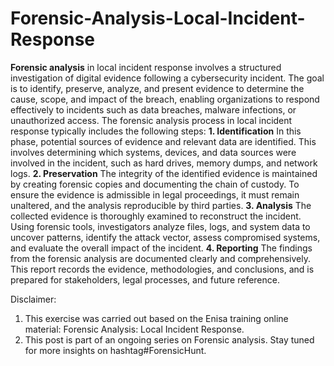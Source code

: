 # Forensic-Analysis-Local-Incident-Response

**Forensic analysis** in local incident response involves a structured investigation of digital evidence following a cybersecurity incident. The goal is to identify, preserve, analyze, and present evidence to determine the cause, scope, and impact of the breach, enabling organizations to respond effectively to incidents such as data breaches, malware infections, or unauthorized access.
The forensic analysis process in local incident response typically includes the following steps:
**1. Identification**
 In this phase, potential sources of evidence and relevant data are identified. This involves determining which systems, devices, and data sources were involved in the incident, such as hard drives, memory dumps, and network logs.
**2. Preservation**
 The integrity of the identified evidence is maintained by creating forensic copies and documenting the chain of custody. To ensure the evidence is admissible in legal proceedings, it must remain unaltered, and the analysis reproducible by third parties.
**3. Analysis**
 The collected evidence is thoroughly examined to reconstruct the incident. Using forensic tools, investigators analyze files, logs, and system data to uncover patterns, identify the attack vector, assess compromised systems, and evaluate the overall impact of the incident.
**4. Reporting**
 The findings from the forensic analysis are documented clearly and comprehensively. This report records the evidence, methodologies, and conclusions, and is prepared for stakeholders, legal processes, and future reference.

Disclaimer: 
1. This exercise was carried out based on the Enisa training online material: Forensic Analysis: Local Incident Response.
2. This post is part of an ongoing series on Forensic analysis. Stay tuned for more insights on hashtag#ForensicHunt.
